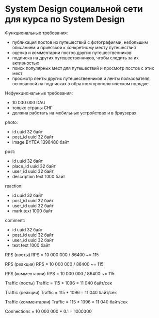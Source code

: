 # System Design социальной сети для курса по System Design

Функциональные требования:
* публикация постов из путешествий с фотографиями, небольшим описанием и привязкой к конкретному месту путешествия
* оценка и комментарии постов других путешественников
* подписка на других путешественников, чтобы следить за их активностью
* поиск популярных мест для путешествий и просмотр постов с этих мест
* просмотр ленты других путешественников и ленты пользователя, основанной на подписках в обратном хронологическом порядке

Нефункциональные требования:
* 10 000 000 DAU
* только страны СНГ
* должна работать на мобильных устройствах и в браузерах

photo:
* id			  uuid	32		  байт
* post_id		uuid	32		  байт
* image		  BYTEA	1396480 байт

post:
* id          uuid	32		байт
* place_id	  uuid	32		байт
* user_id		  uuid	32		байт
* description	text	1000	байт		

reaction:
* id			  uuid	32		байт
* post_id		uuid	32		байт
* user_id		uuid	32		байт
* mark		  text	1000	байт

comment:
* id			  uuid	32		байт
* post_id		uuid	32		байт
* user_id		uuid	32		байт
* text		  text	1000	байт

RPS (посты)
RPS = 10 000 000 / 86400 ~= 115

RPS (реакции)
RPS = 10 000 000 / 86400 ~= 115

RPS (комментарии)
RPS = 10 000 000 / 86400 ~= 115


Traffic (посты)
Traffic = 115 * 1096 = 11 040 байт/сек

Traffic (реакции)
Traffic = 115 * 1096 = 11 040 байт/сек

Traffic (комментарии)
Traffic = 115 * 1096 = 11 040 байт/сек

Connections = 10 000 000 * 0.1 = 1000000
